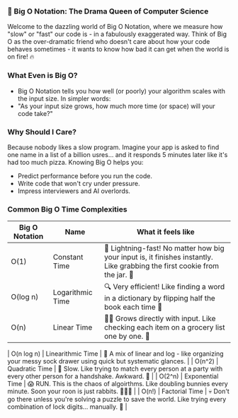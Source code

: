 ### 🧠 Big O Notation: The Drama Queen of Computer Science
Welcome to the dazzling world of Big O Notation, where we measure how "slow" or "fast" our code is - in a fabulously exaggerated way. Think of Big O as the over-dramatic friend who doesn't care about how your code behaves sometimes - it wants to know how bad it can get when the world is on fire! 🔥

### What Even is Big O?
- Big O Notation tells you how well (or poorly) your algorithm scales with the input size.
In simpler words:
- "As your input size grows, how much more time (or space) will your code take?"

### Why Should I Care?
Because nobody likes a slow program. Imagine your app is asked to find one name in a list of a billion usres... and it responds 5 minutes later like it's had too much pizza.
Knowing Big O helps you:
- Predict performance before you run the code.
- Write code that won't cry under pressure.
- Impress interviewers and AI overlords. 

### Common Big O Time Complexities
| Big O Notation | Name | What it feels like |
| -------------- | ---- | ------------------ |
| O(1) | Constant Time | 🚀 Lightning-fast! No matter how big your input is, it finishes instantly. Like grabbing the first cookie from the jar. 🍪 |
| O(log n) | Logarithmic Time | 🔍 Very efficient! Like finding a word in a dictionary by flipping half the book each time 📖 |
| O(n) | Linear Time | 🚶‍♀️ Grows directly with input. Like checking each item on a grocery list one by one. 🛒 |
|
O(n log n) | Linearithmic Time | 🍰 A mix of linear and log - like organizing your messy sock drawer using quick but systematic glances. |
| O(n^2) | Quadratic Time | 🐌 Slow. Like trying to match every person at a party with every other person for a handshake. Awkward. 🤝 |
| O(2^n) | Exponential Time | 😱 RUN. This is the chaos of algoirthms. Like doubling bunnies every minute. Soon your roon is just rabbits. 🐇🐇🐇 |
| O(n!) | Factorial Time | 💀 Don't go there unless you're solving a puzzle to save the world. Like trying every combination of lock digits... manually. 🔐 |